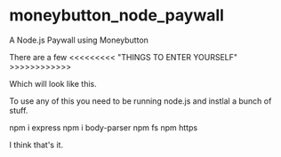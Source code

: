 # moneybutton_node_paywall
A Node.js Paywall using Moneybutton

There are a few <<<<<<<<< "THINGS TO ENTER YOURSELF" >>>>>>>>>>>>
  
  Which will look like this.

To use any of this you need to be running node.js and instlal a bunch of stuff.

npm i express
npm i body-parser
npm fs
npm https

I think that's it.
